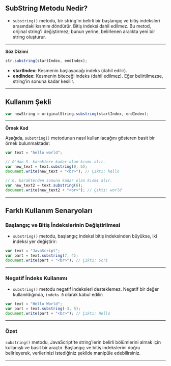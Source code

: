 ## SubString Metodu Nedir?

- `substring()` metodu, bir string'in belirli bir başlangıç ve bitiş indeksleri arasındaki kısmını döndürür. Bitiş indeksi dahil edilmez. Bu metod, orijinal string'i değiştirmez; bunun yerine, belirlenen aralıkta yeni bir string oluşturur.

---

**Söz Dizimi**

```Javascript
str.substring(startIndex, endIndex);

```

- **startIndex:** Kesmenin başlayacağı indeks (dahil edilir).
- **endIndex:** Kesmenin biteceği indeks (dahil edilmez). Eğer belirtilmezse, string'in sonuna kadar kesilir.

---

## Kullanım Şekli

```Javascript
var newString = originalString.substring(startIndex, endIndex);

```

---

**Örnek Kod**

Aşağıda, `substring()` metodunun nasıl kullanılacağını gösteren basit bir örnek bulunmaktadır:

```Javascript
var text = "hello world";

// 0'dan 5. karaktere kadar olan kısmı alır.
var new_text = text.substring(0, 5);
document.write(new_text + "<br>"); // Çıktı: hello

// 6. karakterden sonuna kadar olan kısmı alır.
var new_text2 = text.substring(6);
document.write(new_text2 + "<br>"); // Çıktı: world

```

---

## Farklı Kullanım Senaryoları

### Başlangıç ve Bitiş İndekslerinin Değiştirilmesi

- `substring()` metodu, başlangıç indeksi bitiş indeksinden büyükse, iki indeksi yer değiştirir:

```Javascript
var text = "JavaScript";
var part = text.substring(7, 4);
document.write(part + "<br>"); // Çıktı: Scri

```

---

### Negatif İndeks Kullanımı

- `substring()` metodu negatif indeksleri desteklemez. Negatif bir değer kullanıldığında, `indeks 0` olarak kabul edilir:

```Javascript
var text = "Hello World";
var part = text.substring(-3, 5);
document.write(part + "<br>"); // Çıktı: Hello

```

---

### Özet

`substring()` metodu, JavaScript'te string'lerin belirli bölümlerini almak için kullanışlı ve basit bir araçtır. Başlangıç ve bitiş indekslerini doğru belirleyerek, verilerinizi istediğiniz şekilde manipüle edebilirsiniz.

---
